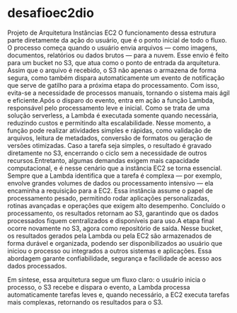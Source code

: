 # desafioec2dio
Projeto de Arquitetura Instâncias EC2 
O funcionamento dessa estrutura parte diretamente da ação do usuário, que é o ponto inicial de todo o fluxo.
O processo começa quando o usuário envia arquivos — como imagens, documentos, relatórios ou dados brutos — para a nuvem. Esse envio é feito para um bucket no S3, que atua como o ponto de entrada da arquitetura. Assim que o arquivo é recebido, o S3 não apenas o armazena de forma segura, como também dispara automaticamente um evento de notificação que serve de gatilho para a próxima etapa do processamento. Com isso, evita-se a necessidade de processos manuais, tornando o sistema mais ágil e eficiente.Após o disparo do evento, entra em ação a função Lambda, responsável pelo processamento leve e inicial. Como se trata de uma solução serverless, a Lambda é executada somente quando necessária, reduzindo custos e permitindo alta escalabilidade. Nesse momento, a função pode realizar atividades simples e rápidas, como validação de arquivos, leitura de metadados, conversão de formatos ou geração de versões otimizadas. Caso a tarefa seja simples, o resultado é gravado diretamente no S3, encerrando o ciclo sem a necessidade de outros recursos.Entretanto, algumas demandas exigem mais capacidade computacional, e é nesse cenário que a instância EC2 se torna essencial. Sempre que a Lambda identifica que a tarefa é complexa — por exemplo, envolve grandes volumes de dados ou processamento intensivo — ela encaminha a requisição para a EC2. Essa instância assume o papel de processamento pesado, permitindo rodar aplicações personalizadas, rotinas avançadas e operações que exigem alto desempenho. Concluído o processamento, os resultados retornam ao S3, garantindo que os dados processados fiquem centralizados e disponíveis para uso.A etapa final ocorre novamente no S3, agora como repositório de saída. Nesse bucket, os resultados gerados pela Lambda ou pela EC2 são armazenados de forma durável e organizada, podendo ser disponibilizados ao usuário que iniciou o processo ou integrados a outros sistemas e aplicações. Essa abordagem garante confiabilidade, segurança e facilidade de acesso aos dados processados.

Em síntese, essa arquitetura segue um fluxo claro: o usuário inicia o processo, o S3 recebe e dispara o evento, a Lambda processa automaticamente tarefas leves e, quando necessário, a EC2 executa tarefas mais complexas, retornando os resultados para o S3.
